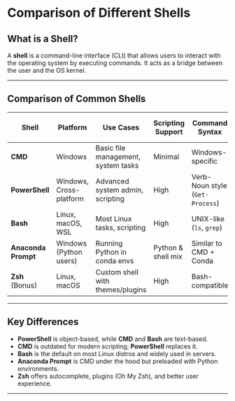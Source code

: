 
# Comparison of Different Shells

## What is a Shell?
A **shell** is a command-line interface (CLI) that allows users to interact with the operating system by executing commands. It acts as a bridge between the user and the OS kernel.

---

## Comparison of Common Shells

| Shell              | Platform         | Use Cases                          | Scripting Support | Command Syntax         | Power & Control          |
|-------------------|------------------|------------------------------------|-------------------|------------------------|---------------------------|
| **CMD**           | Windows          | Basic file management, system tasks | Minimal           | Windows-specific       | Low to Medium             |
| **PowerShell**    | Windows, Cross-platform | Advanced system admin, scripting | High              | Verb-Noun style (`Get-Process`) | Very High                |
| **Bash**          | Linux, macOS, WSL | Most Linux tasks, scripting        | High              | UNIX-like (`ls`, `grep`) | High                      |
| **Anaconda Prompt** | Windows (Python users) | Running Python in conda envs     | Python & shell mix | Similar to CMD + Conda  | Medium                    |
| **Zsh** (Bonus)   | Linux, macOS     | Custom shell with themes/plugins   | High              | Bash-compatible        | High + User-Friendly      |

---

## Key Differences

- **PowerShell** is object-based, while **CMD** and **Bash** are text-based.
- **CMD** is outdated for modern scripting; **PowerShell** replaces it.
- **Bash** is the default on most Linux distros and widely used in servers.
- **Anaconda Prompt** is CMD under the hood but preloaded with Python environments.
- **Zsh** offers autocomplete, plugins (Oh My Zsh), and better user experience.

---
